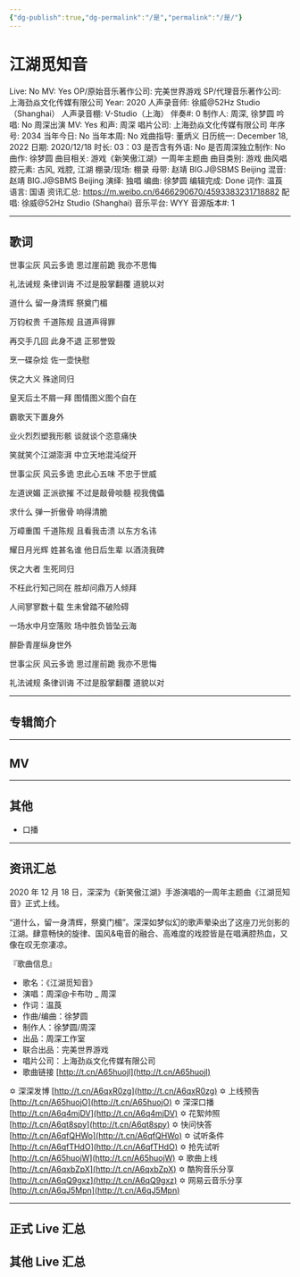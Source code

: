 ```yaml
---
{"dg-publish":true,"dg-permalink":"/是","permalink":"/是/"}
---
```



# 江湖觅知音

Live: No
MV: Yes
OP/原始音乐著作公司: 完美世界游戏
SP/代理音乐著作公司: 上海劲焱文化传媒有限公司
Year: 2020
人声录音师: 徐威@52Hz Studio（Shanghai）
人声录音棚: V-Studio（上海）
伴奏#: 0
制作人: 周深, 徐梦圆
吟唱: No
周深出演 MV: Yes
和声: 周深
唱片公司: 上海劲焱文化传媒有限公司
年序号: 2034
当年今日: No
当年本周: No
戏曲指导: 董炳义
日历统一: December 18, 2022
日期: 2020/12/18
时长: 03：03
是否含有外语: No
是否周深独立制作: No
曲作: 徐梦圆
曲目相关: 游戏《新笑傲江湖》一周年主题曲
曲目类别: 游戏
曲风唱腔元素: 古风, 戏腔, 江湖
棚录/现场: 棚录
母带: 赵靖 BIG.J@SBMS Beijing
混音: 赵靖 BIG.J@SBMS Beijing
演绎: 独唱
编曲: 徐梦圆
编辑完成: Done
词作: 温莨
语言: 国语
资讯汇总: https://m.weibo.cn/6466290670/4593383231718882
配唱: 徐威@52Hz Studio (Shanghai)
音乐平台: WYY
音源版本#: 1

---

## 歌词

世事尘灰 风云多诡 思过崖前跪 我亦不思悔

礼法诫规 条律训诲 不过是股掌翻覆 道貌以对

道什么 留一身清辉 祭奠门楣

万钧权贵 千道陈规 且道声得罪

再交手几回 此身不退 正邪誉毁

烹一碟杂烩 佐一壶快慰

侠之大义 殊途同归

皇天后土不屑一拜 图情图义图个自在

霸歌天下置身外

业火烈烈塑我形骸 谈就谈个恣意痛快

笑就笑个江湖澎湃 中立天地混沌绽开

世事尘灰 风云多诡 忠此心五味 不忠于世威

左道谀媚 正派欲摧 不过是敲骨啖髓 视我傀儡

求什么 弹一折傲骨 响得清脆

万嶂重围 千道陈规 且看我击溃 以东方名讳

耀日月光辉 姓甚名谁 他日后生辈 以酒浇我碑

侠之大者 生死同归

不枉此行知己同在 胜却问鼎万人倾拜

人间寥寥数十载 生未曾踏不破险碍

一场水中月空落败 场中胜负皆坠云海

醉卧青崖纵身世外

世事尘灰 风云多诡 思过崖前跪 我亦不思悔

礼法诫规 条律训诲 不过是股掌翻覆 道貌以对

---

## 专辑简介

---

## MV

---

## 其他

- 口播

---

## 资讯汇总

 2020 年 12 月 18 日，深深为《新笑傲江湖》手游演唱的一周年主题曲《江湖觅知音》正式上线。

 “道什么，留一身清辉，祭奠门楣”。深深如梦似幻的歌声晕染出了这座刀光剑影的江湖。肆意畅快的旋律、国风&电音的融合、高难度的戏腔皆是在唱满腔热血，又像在叹无奈凄凉。

『歌曲信息』

- 歌名：《江湖觅知音》
- 演唱：周深@卡布叻 _ 周深
- 作词：温莨
- 作曲/编曲：徐梦圆
- 制作人：徐梦圆/周深
- 出品：周深工作室
- 联合出品：完美世界游戏
- 唱片公司：上海劲焱文化传媒有限公司
- 歌曲链接 [http://t.cn/A65huojl](http://t.cn/A65huojl)

✡ 深深发博 [http://t.cn/A6qxR0zg](http://t.cn/A6qxR0zg)
✡ 上线预告 [http://t.cn/A65huojO](http://t.cn/A65huojO)
✡ 深深口播 [http://t.cn/A6q4mjDV](http://t.cn/A6q4mjDV)
✡ 花絮帅照 [http://t.cn/A6qt8spy](http://t.cn/A6qt8spy)
✡ 快问快答 [http://t.cn/A6qfQHWo](http://t.cn/A6qfQHWo)
✡ 试听条件 [http://t.cn/A6qfTHdO](http://t.cn/A6qfTHdO)
✡ 抢先试听 [http://t.cn/A65huojW](http://t.cn/A65huojW)
✡ 歌曲上线 [http://t.cn/A6qxbZpX](http://t.cn/A6qxbZpX)
✡ 酷狗音乐分享 [http://t.cn/A6qQ9gxz](http://t.cn/A6qQ9gxz)
✡ 网易云音乐分享 [http://t.cn/A6qJ5Mpn](http://t.cn/A6qJ5Mpn)

---

## 正式 Live 汇总

## 其他 Live 汇总
